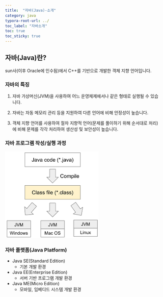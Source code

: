 ```yaml
---
title:  "자바(Java)-소개"
category: java
typora-root-url: ../
toc_label: "자바소개"
toc: true
toc_sticky: true
---
```








## 자바(Java)란?

sun사(이후 Oracle에 인수됨)에서 C++를 기반으로 개발한 객체 지향 언어입니다.



### 자바의 특징

1. 자바 가상머신(JVM)을 사용하여 어느 운영체제에서나 같은 형태로 실행될 수 있습니다.

2. 자바는 자동 메모리 관리 등을 지원하여 다른 언어에 비해 안정성이 높습니다.

3. 객체 지향 언어를 사용하여 절차 지향적 언어(문제를 풀이하기 위해 순서대로 처리)에 비해 문제를 각각 처리하여 생산성 및 보안성이 높습니다.



### 자바 프로그램 작성/실행 과정



<img src="/images/2023-11-02-001/java_compile_jvm.png" alt="java_compile_jvm" style="zoom:50%;" />



### 자바 플랫폼(Java Platform)

- Java SE(Standard Edition)
  - 기본 개발 환경
- Java EE(Enterprise Edition)
  - 서버 기반 프로그램 개발 환경
- Java ME(Micro Edition)
  - 모바일, 임베디드 시스템 개발 환경
